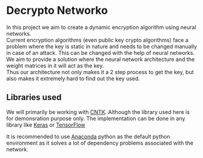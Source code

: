 # Decrypto Networko
In this project we aim to create a dynamic encryption algorithm using neural networks.<br>
Current encryption algorithms (even public key crypto algorithms) face a problem where the key is static in nature and needs to be changed manually in case of an attack. This can be changed with the help of neural networks. We aim to provide a solution where the neural network architecture and the weight matrices in it will act as the key.<br>
Thus our architecture not only makes it a 2 step process to get the key, but also makes it extremely hard to find out the key used.

## Libraries used
We will primarily be working with [CNTK](https://www.microsoft.com/en-us/cognitive-toolkit/). Although the library used here is for demonsration purpose only. The implementation can be done in any library like [Keras](https://keras.io/) or [TensorFlow](https://www.tensorflow.org/)<br>

It is recommended to use [Anaconda](https://www.anaconda.com/download/) python as the default python environment as it solves a lot of dependency problems associated with the network.